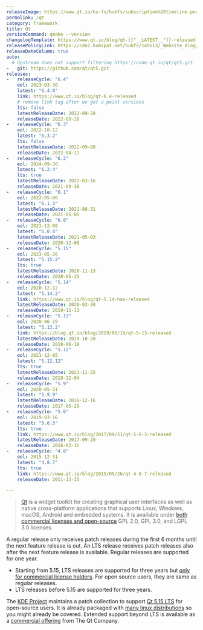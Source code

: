 ```yaml
---
releaseImage: https://www.qt.io/hs-fs/hubfs/subscription%20timeline.png
permalink: /qt
category: framework
title: Qt
versionCommand: qmake --version
changelogTemplate: https://www.qt.io/blog/qt-{{"__LATEST__"}}-released
releasePolicyLink: https://cdn2.hubspot.net/hubfs/149513/_Website_Blog/Qt%20offering%20change%20FAQ-2020-01-27.pdf
releaseDateColumn: true
auto:
  # Upstream does not support filtering https://code.qt.io/qt/qt5.git
-   git: https://github.com/qt/qt5.git
releases:
-   releaseCycle: "6.4"
    eol: 2023-03-30
    latest: "6.4.0"
    link: https://www.qt.io/blog/qt-6.4-released
    # remove link tag after we got a point versions
    lts: false
    latestReleaseDate: 2022-09-28
    releaseDate: 2022-09-28
-   releaseCycle: "6.3"
    eol: 2022-10-12
    latest: "6.3.2"
    lts: false
    latestReleaseDate: 2022-09-08
    releaseDate: 2022-04-11
-   releaseCycle: "6.2"
    eol: 2024-09-30
    latest: "6.2.4"
    lts: true
    latestReleaseDate: 2022-03-16
    releaseDate: 2021-09-30
-   releaseCycle: "6.1"
    eol: 2022-05-06
    latest: "6.1.3"
    latestReleaseDate: 2021-08-31
    releaseDate: 2021-05-05
-   releaseCycle: "6.0"
    eol: 2021-12-08
    latest: "6.0.4"
    latestReleaseDate: 2021-05-03
    releaseDate: 2020-12-08
-   releaseCycle: "5.15"
    eol: 2023-05-26
    latest: "5.15.2"
    lts: true
    latestReleaseDate: 2020-11-13
    releaseDate: 2020-05-25
-   releaseCycle: "5.14"
    eol: 2020-12-12
    latest: "5.14.2"
    link: https://www.qt.io/blog/qt-5.14-has-released
    latestReleaseDate: 2020-03-30
    releaseDate: 2019-12-11
-   releaseCycle: "5.13"
    eol: 2020-06-19
    latest: "5.13.2"
    link: https://blog.qt.io/blog/2019/06/19/qt-5-13-released
    latestReleaseDate: 2019-10-28
    releaseDate: 2019-06-18
-   releaseCycle: "5.12"
    eol: 2021-12-05
    latest: "5.12.12"
    lts: true
    latestReleaseDate: 2021-11-25
    releaseDate: 2018-12-04
-   releaseCycle: "5.9"
    eol: 2020-05-31
    latest: "5.9.9"
    latestReleaseDate: 2019-12-16
    releaseDate: 2017-05-29
-   releaseCycle: "5.6"
    eol: 2019-03-16
    latest: "5.6.3"
    lts: true
    link: https://www.qt.io/blog/2017/09/21/qt-5-6-3-released
    latestReleaseDate: 2017-09-20
    releaseDate: 2016-03-15
-   releaseCycle: "4.8"
    eol: 2015-12-31
    latest: "4.8.7"
    lts: true
    link: https://www.qt.io/blog/2015/05/26/qt-4-8-7-released
    releaseDate: 2011-12-15

---
```


> [Qt](https://www.qt.io/) is a widget toolkit for creating graphical user interfaces as well as native cross-platform applications that supports Linux, Windows, macOS, Android and embedded systems. It is available under [both commercial licenses and open-source][license] GPL 2.0, GPL 3.0, and LGPL 3.0 licenses.

A regular release only receives patch releases during the first 6 months until the next feature release is out. An LTS release receives patch releases also after the next feature release is available. Regular releases are supported for one year.

- Starting from 5.15, LTS releases are supported for three years but [only for commercial license holders][lts-limit]. For open source users, they are same as regular releases.
- LTS releases before 5.15 are supported for three years.

The [KDE Project](https://kde.org/) maintains a patch collection to support [Qt 5.15 LTS](https://community.kde.org/Qt5PatchCollection) for open-source users. It is already packaged with [many linux distributions](https://repology.org/project/qt/badges) so you might already be covered. Extended support beyond LTS is available as a [commercial offering][extended-support] from The Qt Company.

[license]: https://www.qt.io/licensing/ "Licensing page on the Qt Website"
[extended-support]: https://www.qt.io/qt-support/
[lts-limit]: https://www.qt.io/blog/qt-offering-changes-2020 "Qt offering changes 2020"
